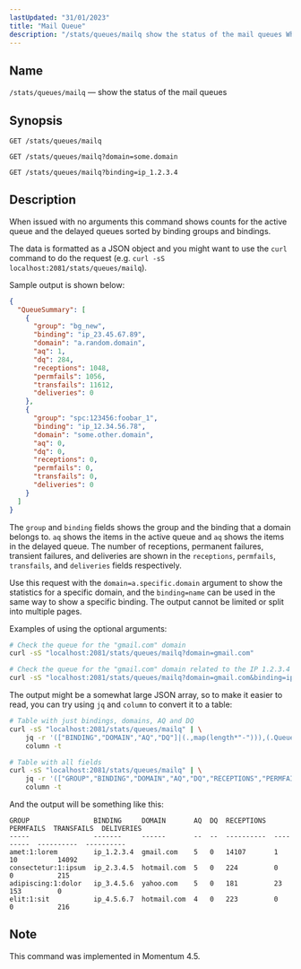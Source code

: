 ```yaml
---
lastUpdated: "31/01/2023"
title: "Mail Queue"
description: "/stats/queues/mailq show the status of the mail queues When issued with no arguments this command shows counts for the active queue and the delayed queues sorted by binding groups and bindings This request shall be done to the port 2081 using any..."
---
```


<a name="http_api_stats.queues_mailq"></a>
## Name

`/stats/queues/mailq` — show the status of the mail queues

## Synopsis

`GET /stats/queues/mailq`

`GET /stats/queues/mailq?domain=some.domain`

`GET /stats/queues/mailq?binding=ip_1.2.3.4`

## Description

When issued with no arguments this command shows counts for the active queue and the delayed queues sorted by binding groups and bindings.

The data is formatted as a JSON object and you might want to use the `curl` command to do the request (e.g. `curl -sS localhost:2081/stats/queues/mailq`).

Sample output is shown below:

```json
{
  "QueueSummary": [
    {
      "group": "bg_new",
      "binding": "ip_23.45.67.89",
      "domain": "a.random.domain",
      "aq": 1,
      "dq": 284,
      "receptions": 1048,
      "permfails": 1056,
      "transfails": 11612,
      "deliveries": 0
    },
    {
      "group": "spc:123456:foobar_1",
      "binding": "ip_12.34.56.78",
      "domain": "some.other.domain",
      "aq": 0,
      "dq": 0,
      "receptions": 0,
      "permfails": 0,
      "transfails": 0,
      "deliveries": 0
    }
  ]
}
```

The `group` and `binding` fields shows the group and the binding that a domain belongs to. `aq` shows the items in the active queue and `aq` shows the items in the delayed queue. The number of receptions, permanent failures, transient failures, and deliveries are shown in the `receptions`, `permfails`, `transfails`, and `deliveries` fields respectively.

Use this request with the `domain=a.specific.domain` argument to show the statistics for a specific domain, and the `binding=name` can be used in the same way to show a specific binding. The output cannot be limited or split into multiple pages.

Examples of using the optional arguments:

```bash
# Check the queue for the "gmail.com" domain
curl -sS "localhost:2081/stats/queues/mailq?domain=gmail.com"

# Check the queue for the "gmail.com" domain related to the IP 1.2.3.4
curl -sS "localhost:2081/stats/queues/mailq?domain=gmail.com&binding=ip_1.2.3.4"
```

The output might be a somewhat large JSON array, so to make it easier to read, you can try using `jq` and `column` to convert it to a table:

```bash
# Table with just bindings, domains, AQ and DQ
curl -sS "localhost:2081/stats/queues/mailq" | \
    jq -r '(["BINDING","DOMAIN","AQ","DQ"]|(.,map(length*"-"))),(.QueueSummary|.[]|[.binding,.domain,.aq,.dq])|@tsv' | \
    column -t

# Table with all fields
curl -sS "localhost:2081/stats/queues/mailq" | \
    jq -r '(["GROUP","BINDING","DOMAIN","AQ","DQ","RECEPTIONS","PERMFAILS","TRANSFAILS","DELIVERIES"]|(.,map(length*"-"))),(.QueueSummary|.[]|[.group,.binding,.domain,.aq,.dq,.receptions,.permfails,.transfails,.deliveries])|@tsv' | \
    column -t
```

And the output will be something like this:

```
GROUP                BINDING     DOMAIN       AQ  DQ  RECEPTIONS  PERMFAILS  TRANSFAILS  DELIVERIES
-----                -------     ------       --  --  ----------  ---------  ----------  ----------
amet:1:lorem         ip_1.2.3.4  gmail.com    5   0   14107       1          10          14092
consectetur:1:ipsum  ip_2.3.4.5  hotmail.com  5   0   224         0          0           215
adipiscing:1:dolor   ip_3.4.5.6  yahoo.com    5   0   181         23         153         0
elit:1:sit           ip_4.5.6.7  hotmail.com  4   0   223         0          0           216
```

## Note

This command was implemented in Momentum 4.5.
